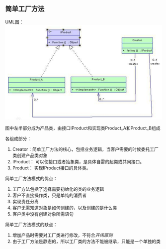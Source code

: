 ## 简单工厂方法

UML图：
![avatar](../../../../img/简单工厂模式UML.png)

图中左半部分成为产品类，由接口IProduct和实现类Product_A和Product_B组成

各组成部分：
1. Creator：简单工厂方法的核心，包括业务逻辑，当客户需要的时候委托工厂类创建产品类对象
2. IProduct： 可以使接口或者抽象类，是具体自雷的超类或共同接口。
3. Product： 实现IProduct接口的具体类。

简单工厂方法模式的优点：
1. 工厂方法包括了选择需要初始化的类的业务逻辑
2. 客户不直接操作类，只是单纯的消费者
3. 实现责任分离
4. 客户无需知道对象是如何创建的，以及创建的是什么类
5. 客户类中没有创建对象所需语句

简单工厂方法模式的缺点：
1. 增加产品时需要对工厂类进行修改，不符合*开闭原则*
2. 由于工厂方法是静态的，所以工厂类的方法不能被继承，只能是一个单独的类